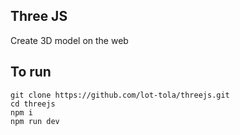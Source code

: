 ## Three JS

Create 3D model on the web

## To run

```
git clone https://github.com/lot-tola/threejs.git
cd threejs
npm i
npm run dev
```

